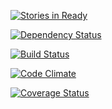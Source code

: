 [![Stories in Ready](https://badge.waffle.io/tkawachi/hipworktime.png?label=ready)](https://waffle.io/tkawachi/hipworktime)  

[![Dependency Status](https://gemnasium.com/tkawachi/hipworktime.png)](https://gemnasium.com/tkawachi/hipworktime)

[![Build Status](https://travis-ci.org/tkawachi/hipworktime.png?branch=master)](https://travis-ci.org/tkawachi/hipworktime)

[![Code Climate](https://codeclimate.com/github/tkawachi/hipworktime.png)](https://codeclimate.com/github/tkawachi/hipworktime)

[![Coverage Status](https://coveralls.io/repos/tkawachi/hipworktime/badge.png)](https://coveralls.io/r/tkawachi/hipworktime)
